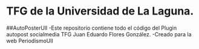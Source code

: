 # TFG de la Universidad de La Laguna.
##AutoPosterUll
-Este repositorio contiene todo el código del Plugin autopost socialmedia TFG Juan Eduardo Flores González.
-Creado para la web PeriodismoUll
